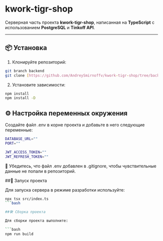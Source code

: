 # kwork-tigr-shop

Серверная часть проекта **kwork-tigr-shop**, написанная на **TypeScript** с использованием **PostgreSQL** и **Tinkoff API**.

---

## 📦 Установка

1. Клонируйте репозиторий:

```bash
git branch backend
git clone [https://github.com/AndreySmirnoffv/kwork-tigr-shop/tree/backend](https://github.com/AndreySmirnoffv/kwork-tigr-shop/tree/backend)
```

2. Установите зависимости:

```bash
npm install
npm install -D
```

## ⚙️ Настройка переменных окружения

Создайте файл .env в корне проекта и добавьте в него следующие переменные:

```bash
DATABASE_URL=""
PORT=""

JWT_ACCESS_TOKEN=""
JWT_REFRESH_TOKEN=""
```

🔐 Убедитесь, что файл .env добавлен в .gitignore, чтобы чувствительные данные не попали в репозиторий.

##🚀 Запуск проекта

Для запуска сервера в режиме разработки используйте:

```bash
npx tsx src/index.ts
```bash

##🛠️ Сборка проекта

Для сборки проекта выполните:

```bash
npm run build
```
